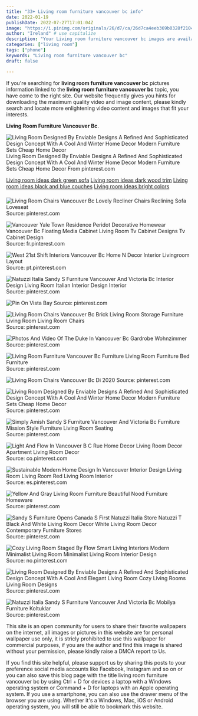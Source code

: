 ```yaml
---
title: "33+ Living room furniture vancouver bc info"
date: 2022-01-19
publishDate: 2022-07-27T17:01:04Z
image: "https://i.pinimg.com/originals/26/d7/ca/26d7ca4eeb369b0328f210499d502313.jpg"
author: "Ireland" # use capitalize
description: "Your Living room furniture vancouver bc images are available. Living room furniture vancouver bc are a topic that is being searched for and liked by netizens now. You can Download the Living room furniture vancouver bc files here. Get all free images."
categories: ["living room"]
tags: ["phone"]
keywords: "Living room furniture vancouver bc"
draft: false

---
```


If you're searching for **living room furniture vancouver bc** pictures information linked to the **living room furniture vancouver bc** topic, you have come to the right  site.  Our website frequently  gives you  hints  for downloading  the maximum  quality video and image  content, please kindly search and locate more enlightening video content and images  that fit your interests.

**Living Room Furniture Vancouver Bc**. 

![Living Room Designed By Enviable Designs A Refined And Sophisticated Design Concept With A Cool And Winter Home Decor Modern Furniture Sets Cheap Home Decor](https://i.pinimg.com/originals/4b/3d/e4/4b3de4b541c4208df03606a20bd0ebc2.jpg "Living Room Designed By Enviable Designs A Refined And Sophisticated Design Concept With A Cool And Winter Home Decor Modern Furniture Sets Cheap Home Decor")
Living Room Designed By Enviable Designs A Refined And Sophisticated Design Concept With A Cool And Winter Home Decor Modern Furniture Sets Cheap Home Decor From pinterest.com

[Living room ideas dark green sofa](/living-room-ideas-dark-green-sofa/)
[Living room ideas dark wood trim](/living-room-ideas-dark-wood-trim/)
[Living room ideas black and blue couches](/living-room-ideas-black-and-blue-couches/)
[Living room ideas bright colors](/living-room-ideas-bright-colors/)



### 

 


![Living Room Chairs Vancouver Bc Lovely Recliner Chairs Reclining Sofa Loveseat](https://i.pinimg.com/564x/0d/af/32/0daf322bd87b47171fae7e86cb6a18ff.jpg "Living Room Chairs Vancouver Bc Lovely Recliner Chairs Reclining Sofa Loveseat")
Source: pinterest.com

 

![Vancouver Yale Town Residence Peridot Decorative Homewear Vancouver Bc Floating Media Cabinet Living Room Tv Cabinet Designs Tv Cabinet Design](https://i.pinimg.com/originals/e6/db/24/e6db24806f8e8fa47b009e69b141f85c.jpg "Vancouver Yale Town Residence Peridot Decorative Homewear Vancouver Bc Floating Media Cabinet Living Room Tv Cabinet Designs Tv Cabinet Design")
Source: fr.pinterest.com

 

![West 21st Shift Interiors Vancouver Bc Home N Decor Interior Livingroom Layout](https://i.pinimg.com/originals/64/9c/a7/649ca7674dfa6925dd7bd3bded0dcae2.jpg "West 21st Shift Interiors Vancouver Bc Home N Decor Interior Livingroom Layout")
Source: pt.pinterest.com

 

![Natuzzi Italia Sandy S Furniture Vancouver And Victoria Bc Interior Design Living Room Italian Interior Design Interior](https://i.pinimg.com/originals/95/dd/35/95dd354118d90938ea696785c1c941a0.jpg "Natuzzi Italia Sandy S Furniture Vancouver And Victoria Bc Interior Design Living Room Italian Interior Design Interior")
Source: pinterest.com

 

![Pin On Vista Bay](https://i.pinimg.com/originals/e8/38/62/e83862e030618a66241f90d8bec8c9ef.jpg "Pin On Vista Bay")
Source: pinterest.com

 

![Living Room Chairs Vancouver Bc Brick Living Room Storage Furniture Living Room Living Room Chairs](https://i.pinimg.com/originals/d1/f0/eb/d1f0eb1720b4c89ffdec9e87cc198988.jpg "Living Room Chairs Vancouver Bc Brick Living Room Storage Furniture Living Room Living Room Chairs")
Source: pinterest.com

 

![Photos And Video Of The Duke In Vancouver Bc Gardrobe Wohnzimmer](https://i.pinimg.com/564x/3b/7b/c7/3b7bc77cb5253454296dedffd9da61fc.jpg "Photos And Video Of The Duke In Vancouver Bc Gardrobe Wohnzimmer")
Source: pinterest.com

 

![Living Room Furniture Vancouver Bc Furniture Living Room Furniture Bed Furniture](https://i.pinimg.com/originals/cf/85/01/cf8501f164f705ba10b0d6e35d43d424.jpg "Living Room Furniture Vancouver Bc Furniture Living Room Furniture Bed Furniture")
Source: pinterest.com

 

![Living Room Chairs Vancouver Bc Di 2020](https://i.pinimg.com/736x/e3/77/f4/e377f43439363d1a4880d50a9bc40a52.jpg "Living Room Chairs Vancouver Bc Di 2020")
Source: pinterest.com

 

![Living Room Designed By Enviable Designs A Refined And Sophisticated Design Concept With A Cool And Winter Home Decor Modern Furniture Sets Cheap Home Decor](https://i.pinimg.com/originals/4b/3d/e4/4b3de4b541c4208df03606a20bd0ebc2.jpg "Living Room Designed By Enviable Designs A Refined And Sophisticated Design Concept With A Cool And Winter Home Decor Modern Furniture Sets Cheap Home Decor")
Source: pinterest.com

 

![Simply Amish Sandy S Furniture Vancouver And Victoria Bc Furniture Mission Style Furniture Living Room Seating](https://i.pinimg.com/originals/8e/0c/b4/8e0cb4a0a0f0203133cf52951a7dc8a7.jpg "Simply Amish Sandy S Furniture Vancouver And Victoria Bc Furniture Mission Style Furniture Living Room Seating")
Source: pinterest.com

 

![Light And Flow In Vancouver B C Rue Home Decor Living Room Decor Apartment Living Room Decor](https://i.pinimg.com/originals/d6/9a/04/d69a04848a45acadf6b200f4ccde1f79.jpg "Light And Flow In Vancouver B C Rue Home Decor Living Room Decor Apartment Living Room Decor")
Source: co.pinterest.com

 

![Sustainable Modern Home Design In Vancouver Interior Design Living Room Living Room Red Living Room Interior](https://i.pinimg.com/originals/70/aa/11/70aa11dc0223a09baf632bf7dce4432b.jpg "Sustainable Modern Home Design In Vancouver Interior Design Living Room Living Room Red Living Room Interior")
Source: es.pinterest.com

 

![Yellow And Gray Living Room Furniture Beautiful Nood Furniture Homeware](https://i.pinimg.com/originals/ef/68/f9/ef68f97c6cff138d83a4cf50da8c3378.jpg "Yellow And Gray Living Room Furniture Beautiful Nood Furniture Homeware")
Source: pinterest.com

 

![Sandy S Furniture Opens Canada S First Natuzzi Italia Store Natuzzi T Black And White Living Room Decor White Living Room Decor Contemporary Furniture Stores](https://i.pinimg.com/originals/ef/fd/c9/effdc9d7fd66c8a78cf44b9495bdbf64.jpg "Sandy S Furniture Opens Canada S First Natuzzi Italia Store Natuzzi T Black And White Living Room Decor White Living Room Decor Contemporary Furniture Stores")
Source: pinterest.com

 

![Cozy Living Room Staged By Flow Smart Living Interiors Modern Minimalist Living Room Minimalist Living Room Interior Design](https://i.pinimg.com/originals/1b/1b/d6/1b1bd6744e12e6401ffc13968220830a.jpg "Cozy Living Room Staged By Flow Smart Living Interiors Modern Minimalist Living Room Minimalist Living Room Interior Design")
Source: no.pinterest.com

 

![Living Room Designed By Enviable Designs A Refined And Sophisticated Design Concept With A Cool And Elegant Living Room Cozy Living Rooms Living Room Designs](https://i.pinimg.com/originals/09/53/b5/0953b5cc89911f79380776f0abde4997.jpg "Living Room Designed By Enviable Designs A Refined And Sophisticated Design Concept With A Cool And Elegant Living Room Cozy Living Rooms Living Room Designs")
Source: pinterest.com

 

![Natuzzi Italia Sandy S Furniture Vancouver And Victoria Bc Mobilya Furniture Koltuklar](https://i.pinimg.com/originals/26/d7/ca/26d7ca4eeb369b0328f210499d502313.jpg "Natuzzi Italia Sandy S Furniture Vancouver And Victoria Bc Mobilya Furniture Koltuklar")
Source: pinterest.com

 

This site is an open community for users to share their favorite wallpapers on the internet, all images or pictures in this website are for personal wallpaper use only, it is stricly prohibited to use this wallpaper for commercial purposes, if you are the author and find this image is shared without your permission, please kindly raise a DMCA report to Us.

If you find this site helpful, please support us by sharing this posts to your preference social media accounts like Facebook, Instagram and so on or you can also save this blog page with the title living room furniture vancouver bc by using Ctrl + D for devices a laptop with a Windows operating system or Command + D for laptops with an Apple operating system. If you use a smartphone, you can also use the drawer menu of the browser you are using. Whether it's a Windows, Mac, iOS or Android operating system, you will still be able to bookmark this website.
